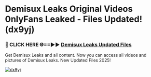 # Demisux Leaks Original Videos 0nlyFans Leaked - Files Updated! (dx9yj)

<h3>🔴 CLICK HERE 🌐==►► <a href="https://tinyurl.com/ms9xzufz" rel="nofollow">Demisux Leaks Updated Files</a></h3>

Get Demisux Leaks and all content. Now you can access all videos and pictures of Demisux Leaks. New Updated Files 2025!

[![dx9yj](https://i.imgur.com/PQ7UWWw.gif)](https://tinyurl.com/ms9xzufz)
